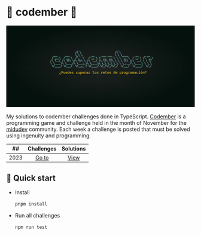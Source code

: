 # 🎄 codember 🌲

![cover](/public/images/codember.webp)

My solutions to codember challenges done in TypeScript. [Codember](https://codember.dev/) is a programming game and challenge held in the month of November for the [midudev](https://midu.dev/) community. Each week a challenge is posted that must be solved using ingenuity and programming.

| ##    |                               Challenges                              |                              Solutions                               |
| :---: |:---------------------------------------------------------------------:|:--------------------------------------------------------------------:|
|  2023   | [Go to](https://codember.dev/)                                       |   [View](https://github.com/AlecANL/codember/tree/main/src/2023)     |

## 🚀 Quick start

- Install

  ```bash
  pnpm install
  ```

- Run all challenges

  ```bash
  npm run test
  ```

